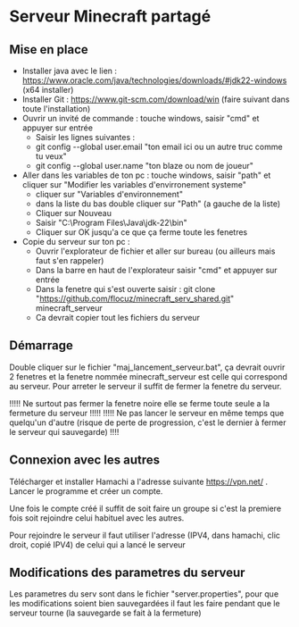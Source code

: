# Serveur Minecraft partagé

## Mise en place
- Installer java avec le lien : https://www.oracle.com/java/technologies/downloads/#jdk22-windows (x64 installer)
- Installer Git : https://www.git-scm.com/download/win (faire suivant dans toute l'installation)
- Ouvrir un invité de commande : touche windows, saisir "cmd" et appuyer sur entrée
  - Saisir les lignes suivantes :
  - git config --global user.email "ton email ici ou un autre truc comme tu veux"
  - git config --global user.name "ton blaze ou nom de joueur"
- Aller dans les variables de ton pc : touche windows, saisir "path" et cliquer sur "Modifier les variables d'envirronement systeme"
  - cliquer sur "Variables d'environnement"
  - dans la liste du bas double cliquer sur "Path" (a gauche de la liste)
  - Cliquer sur Nouveau
  - Saisir "C:\Program Files\Java\jdk-22\bin"
  - Cliquer sur OK jusqu'a ce que ça ferme toute les fenetres
- Copie du serveur sur ton pc : 
  - Ouvrir l'explorateur de fichier et aller sur bureau (ou ailleurs mais faut s'en rappeler)
  - Dans la barre en haut de l'explorateur saisir "cmd" et appuyer sur entrée
  - Dans la fenetre qui s'est ouverte saisir : git clone "https://github.com/flocuz/minecraft_serv_shared.git" minecraft_serveur
  - Ca devrait copier tout les fichiers du serveur

## Démarrage

Double cliquer sur le fichier "maj_lancement_serveur.bat", ça devrait ouvrir 2 fenetres et la fenetre nommée minecraft_serveur est celle qui correspond au serveur.
Pour arreter le serveur il suffit de fermer la fenetre du serveur.

!!!!! Ne surtout pas fermer la fenetre noire elle se ferme toute seule a la fermeture du serveur !!!!!
!!!!! Ne pas lancer le serveur en même temps que quelqu'un d'autre (risque de perte de progression, c'est le dernier à fermer le serveur qui sauvegarde) !!!!

## Connexion avec les autres

Télécharger et installer Hamachi a l'adresse suivante https://vpn.net/ . Lancer le programme et créer un compte.

Une fois le compte créé il suffit de soit faire un groupe si c'est la premiere fois soit rejoindre celui habituel avec les autres.

Pour rejoindre le serveur il faut utiliser l'adresse (IPV4, dans hamachi, clic droit, copié IPV4) de celui qui a lancé le serveur


## Modifications des parametres du serveur

Les parametres du serv sont dans le fichier "server.properties", pour que les modifications soient bien sauvegardées il faut les faire pendant que le serveur tourne (la sauvegarde se fait à la fermeture)
